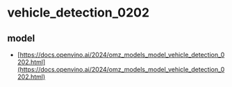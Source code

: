 # vehicle_detection_0202

## model

- [https://docs.openvino.ai/2024/omz_models_model_vehicle_detection_0202.html](https://docs.openvino.ai/2024/omz_models_model_vehicle_detection_0202.html)
